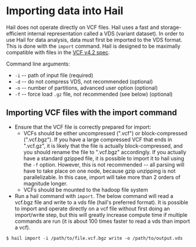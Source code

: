 # Importing data into Hail

Hail does not operate directly on VCF files.  Hail uses a fast and storage-efficient internal representation called a VDS (variant dataset).  In order to use Hail for data analysis, data must first be imported to the VDS format.  This is done with the `import` command.  Hail is designed to be maximally compatible with files in the [VCF v4.2 spec](https://samtools.github.io/hts-specs/VCFv4.2.pdf).

Command line arguments: 
 - `-i` -- path of input file (required)
 - `-d` -- do not compress VDS, not recommended (optional)
 - `-n` -- number of partitions, advanced user option (optional)
 - `-f` -- force load `.gz` file, not recommended (see below) (optional)

## Importing VCF files with the import command

 - Ensure that the VCF file is correctly prepared for import:
   - VCFs should be either uncompressed (".vcf") or block-compressed (".vcf.bgz").  If you have a large compressed VCF that ends in ".vcf.gz", it is likely that the file is actually block-compressed, and you should rename the file to ".vcf.bgz" accordingly.  If you actually have a standard gzipped file, it is possible to import it to hail using the `-f` option.  However, this is not recommended -- all parsing will have to take place on one node, because gzip unzipping is not parallelizable.  In this case, import will take more than 2 orders of magnitude longer.
   - VCFs should be mounted to the hadoop file system
 - Run a hail command with `import`.  The below command will read a vcf.bgz file and write to a vds file (hail's preferred format).  It is possible to import and operate directly on a vcf file without first doing an import/write step, but this will greatly increase compute time if multiple commands are run (it is about 100 times faster to read a vds than import a vcf).
``` 
$ hail import -i /path/to/file.vcf.bgz write -o /path/to/output.vds
```

